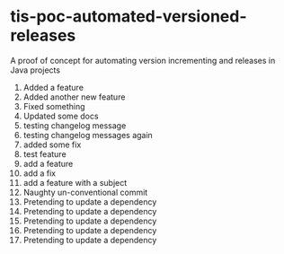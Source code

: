 # tis-poc-automated-versioned-releases
A proof of concept for automating version incrementing and releases in Java projects

 1. Added a feature
 2. Added another new feature
 3. Fixed something
 4. Updated some docs
 5. testing changelog message
 6. testing changelog messages again
 7. added some fix
 8. test feature
 9. add a feature
 10. add a fix
 11. add a feature with a subject
 12. Naughty un-conventional commit
 13. Pretending to update a dependency
 13. Pretending to update a dependency
 13. Pretending to update a dependency
 13. Pretending to update a dependency
 13. Pretending to update a dependency

